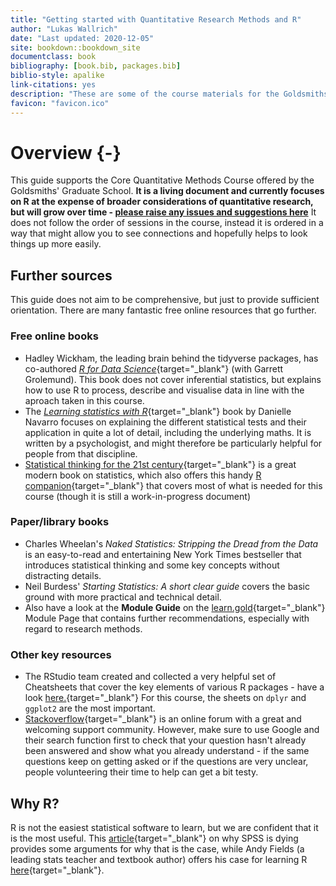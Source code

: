 ```yaml
--- 
title: "Getting started with Quantitative Research Methods and R"
author: "Lukas Wallrich"
date: "Last updated: 2020-12-05"
site: bookdown::bookdown_site
documentclass: book
bibliography: [book.bib, packages.bib]
biblio-style: apalike
link-citations: yes
description: "These are some of the course materials for the Goldsmiths' Core Quantitative Research Methods course. It is a living document that will be updated regularly."
favicon: "favicon.ico"
---
```










# Overview {-}

This guide supports the Core Quantitative Methods Course offered by the Goldsmiths' Graduate School. **It is a living document and currently focuses on R at the expense of broader considerations of quantitative research, but will grow over time - [please raise any issues and suggestions here](https://github.com/LukasWallrich/GoldCoreQuants/issues)** It does not follow the order of sessions in the course, instead it is ordered in a way that might allow you to see connections and hopefully helps  to look things up more easily.

## Further sources

This guide does not aim to be comprehensive, but just to provide sufficient orientation. There are many fantastic free online resources that go further.

### Free online books

* Hadley Wickham, the leading brain behind the tidyverse packages, has co-authored [*R for Data Science*](https://r4ds.had.co.nz/index.html){target="_blank"} (with Garrett Grolemund). This book does not cover inferential statistics, but explains how to use R to process, describe and visualise data in line with the aproach taken in this course.
* The [*Learning statistics with R*](https://learningstatisticswithr.com/book/){target="_blank"} book by Danielle Navarro focuses on explaining the different statistical tests and their application in quite a lot of detail, including the underlying maths. It is written by a psychologist, and might therefore be particularly helpful for people from that discipline. 
*  [Statistical thinking for the 21st century](https://statsthinking21.github.io/statsthinking21-core-site/){target="_blank"} is a great modern book on statistics, which also offers this handy [R companion](https://statsthinking21.github.io/statsthinking21-R-site/index.html){target="_blank"} that covers most of what is needed for this course (though it is still a work-in-progress document)
  

### Paper/library books

* Charles Wheelan's *Naked Statistics: Stripping the Dread from the Data* is an easy-to-read and entertaining New York Times bestseller that introduces statistical thinking and some key concepts without distracting details. 
* Neil Burdess' *Starting Statistics: A short clear guide* covers the basic ground with more practical and technical detail.
* Also have a look at the **Module Guide** on the [learn.gold](https://learn.gold.ac.uk/){target="_blank"} Module Page that contains further recommendations, especially with regard to research methods.

### Other key resources

* The RStudio team created and collected a very helpful set of Cheatsheets that cover the key elements of various R packages - have a look [here.](https://rstudio.com/resources/cheatsheets/){target="_blank"} For this course, the sheets on `dplyr` and `ggplot2` are the most important.
* [Stackoverflow](https://stackoverflow.com/questions/tagged/r){target="_blank"} is an online forum with a great and welcoming support community. However, make sure to use Google and their search function first to check that your question hasn't already been answered and show what you already understand - if the same questions keep on getting asked or if the questions are very unclear, people volunteering their time to help can get a bit testy.

## Why R?

R is not the easiest statistical software to learn, but we are confident that it is the most useful. This [article](https://lindeloev.net/spss-is-dying/){target="_blank"} on why SPSS is dying provides some arguments for why that is the case, while Andy Fields (a leading stats teacher and textbook author) offers his case for learning R [here](https://padlet-uploads.storage.googleapis.com/290004173/0ce387ac71c38e2643953a2148c0cd81/why_r.html){target="_blank"}.
  
  
